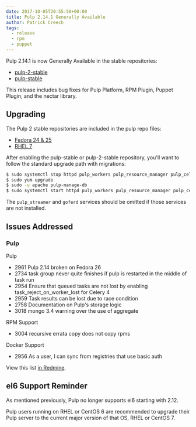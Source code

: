 ```yaml
---
date: 2017-10-05T20:55:50+00:00
title: Pulp 2.14.1 Generally Available
author: Patrick Creech
tags:
  - release
  - rpm
  - puppet
---
```

<!-- more -->
Pulp 2.14.1 is now Generally Available in the stable repositories:

* [pulp-2-stable](https://repos.fedorapeople.org/pulp/pulp/stable/2/)
* [pulp-stable](https://repos.fedorapeople.org/pulp/pulp/stable/latest/)

This release includes bug fixes for Pulp Platform, RPM Plugin, Puppet Plugin, and the nectar library.

## Upgrading

The Pulp 2 stable repositories are included in the pulp repo files:

- [Fedora 24 & 25](https://repos.fedorapeople.org/repos/pulp/pulp/fedora-pulp.repo)
- [RHEL 7](https://repos.fedorapeople.org/repos/pulp/pulp/rhel-pulp.repo)

After enabling the pulp-stable or pulp-2-stable repository, you'll want to follow the standard
upgrade path with migrations:

```sh
$ sudo systemctl stop httpd pulp_workers pulp_resource_manager pulp_celerybeat pulp_streamer goferd
$ sudo yum upgrade
$ sudo -u apache pulp-manage-db
$ sudo systemctl start httpd pulp_workers pulp_resource_manager pulp_celerybeat pulp_streamer goferd
```

The `pulp_streamer` and `goferd` services should be omitted if those services are not installed.


## Issues Addressed

### Pulp

Pulp

- 2961	Pulp 2.14 broken on Fedora 26
- 2734	task group never quite finishes if pulp is restarted in the middle of task run
- 2954	Ensure that queued tasks are not lost by enabling task_reject_on_worker_lost for Celery 4
- 2959	Task results can be lost due to race condition
- 2758	Documentation on Pulp's storage logic
- 3018	mongo 3.4 warning over the use of aggregate

RPM Support
- 3004	recursive errata copy does not copy rpms

Docker Support
- 2956	As a user, I can sync from registries that use basic auth

View this list [in Redmine](http://bit.ly/2xAPLbV).


## el6 Support Reminder

As mentioned previously, Pulp no longer supports el6 starting with 2.12.

Pulp users running on RHEL or CentOS 6 are recommended to upgrade their Pulp server to
the current major version of that OS, RHEL or CentOS 7.
